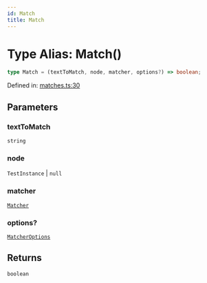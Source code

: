 ```yaml
---
id: Match
title: Match
---
```


<!-- DO NOT EDIT: this page is autogenerated from the type comments -->

# Type Alias: Match()

```ts
type Match = (textToMatch, node, matcher, options?) => boolean;
```

Defined in: [matches.ts:30](https://github.com/crutchcorn/cli-testing-library/blob/main/packages/cli-testing-library/src/matches.ts#L30)

## Parameters

### textToMatch

`string`

### node

`TestInstance` | `null`

### matcher

[`Matcher`](matcher.md)

### options?

[`MatcherOptions`](../interfaces/matcheroptions.md)

## Returns

`boolean`
